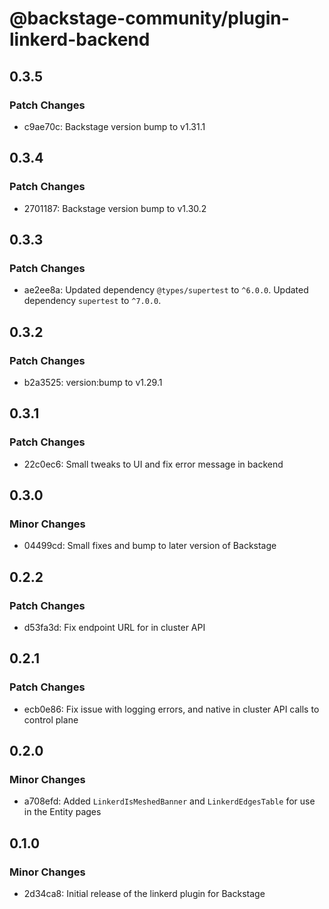 # @backstage-community/plugin-linkerd-backend

## 0.3.5

### Patch Changes

- c9ae70c: Backstage version bump to v1.31.1

## 0.3.4

### Patch Changes

- 2701187: Backstage version bump to v1.30.2

## 0.3.3

### Patch Changes

- ae2ee8a: Updated dependency `@types/supertest` to `^6.0.0`.
  Updated dependency `supertest` to `^7.0.0`.

## 0.3.2

### Patch Changes

- b2a3525: version:bump to v1.29.1

## 0.3.1

### Patch Changes

- 22c0ec6: Small tweaks to UI and fix error message in backend

## 0.3.0

### Minor Changes

- 04499cd: Small fixes and bump to later version of Backstage

## 0.2.2

### Patch Changes

- d53fa3d: Fix endpoint URL for in cluster API

## 0.2.1

### Patch Changes

- ecb0e86: Fix issue with logging errors, and native in cluster API calls to control plane

## 0.2.0

### Minor Changes

- a708efd: Added `LinkerdIsMeshedBanner` and `LinkerdEdgesTable` for use in the Entity pages

## 0.1.0

### Minor Changes

- 2d34ca8: Initial release of the linkerd plugin for Backstage
